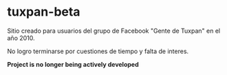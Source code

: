 # tuxpan-beta

Sitio creado para usuarios del grupo de Facebook "Gente de Tuxpan" en el año 2010.

No logro terminarse por cuestiones de tiempo y falta de interes.

**Project is no longer being actively developed**
